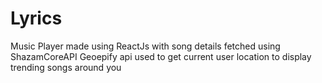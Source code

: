 # Lyrics
Music Player made using ReactJs with song details fetched using ShazamCoreAPI
Geoepify api used to get current user location to display trending songs around you

